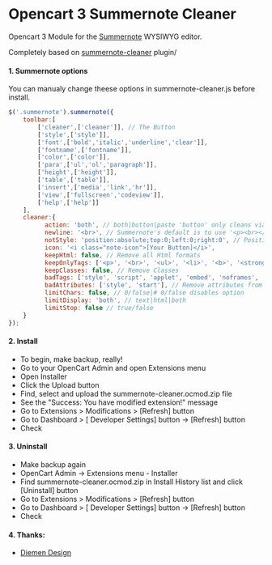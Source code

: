 # Opencart 3 Summernote Cleaner

Opencart 3 Module for the [Summernote](https://github.com/summernote/summernote/) WYSIWYG editor.

Completely based on [summernote-cleaner](https://github.com/DiemenDesign/summernote-cleaner) plugin/

#### 1. Summernote options

You can manualy change theese options in summernote-cleaner.js before install.

```javascript
$('.summernote').summernote({
    toolbar:[
        ['cleaner',['cleaner']], // The Button
        ['style',['style']],
        ['font',['bold','italic','underline','clear']],
        ['fontname',['fontname']],
        ['color',['color']],
        ['para',['ul','ol','paragraph']],
        ['height',['height']],
        ['table',['table']],
        ['insert',['media','link','hr']],
        ['view',['fullscreen','codeview']],
        ['help',['help']]
    ],
    cleaner:{
          action: 'both', // both|button|paste 'button' only cleans via toolbar button, 'paste' only clean when pasting content, both does both options.
          newline: '<br>', // Summernote's default is to use '<p><br></p>'
          notStyle: 'position:absolute;top:0;left:0;right:0', // Position of Notification
          icon: '<i class="note-icon">[Your Button]</i>',
          keepHtml: false, // Remove all Html formats
          keepOnlyTags: ['<p>', '<br>', '<ul>', '<li>', '<b>', '<strong>','<i>', '<a>'], // If keepHtml is true, remove all tags except these
          keepClasses: false, // Remove Classes
          badTags: ['style', 'script', 'applet', 'embed', 'noframes', 'noscript', 'html'], // Remove full tags with contents
          badAttributes: ['style', 'start'], // Remove attributes from remaining tags
          limitChars: false, // 0/false|# 0/false disables option
          limitDisplay: 'both', // text|html|both
          limitStop: false // true/false
    }
});
```
#### 2. Install

- To begin, make backup, really!
- Go to your OpenCart Admin and open Extensions menu
- Open Installer
- Click the Upload button
- Find, select and upload the summernote-cleaner.ocmod.zip file
- See the "Success: You have modified extension!" message
- Go to Extensions > Modifications > [Refresh] button
- Go to Dashboard > [ Developer Settings] button -> [Refresh] button
- Check

#### 3. Uninstall

- Make backup again
- OpenCart Admin -> Extensions menu - Installer
- Find summernote-cleaner.ocmod.zip in Install History list and click [Uninstall] button
- Go to Extensions > Modifications > [Refresh] button
- Go to Dashboard > [ Developer Settings] button -> [Refresh] button
- Check

#### 4. Thanks:
- [Diemen Design](https://github.com/DiemenDesign/)


